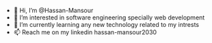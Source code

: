 - 👋 Hi, I’m @Hassan-Mansour
- 👀 I’m interested in software engineering specially web development
- 🌱 I’m currently learning any new technology related to my intrests
- 📫 Reach me on my linkedin hassan-mansour2030

<!---
Hassan-Mansour/Hassan-Mansour is a ✨ special ✨ repository because its `README.md` (this file) appears on your GitHub profile.
You can click the Preview link to take a look at your changes.
--->
